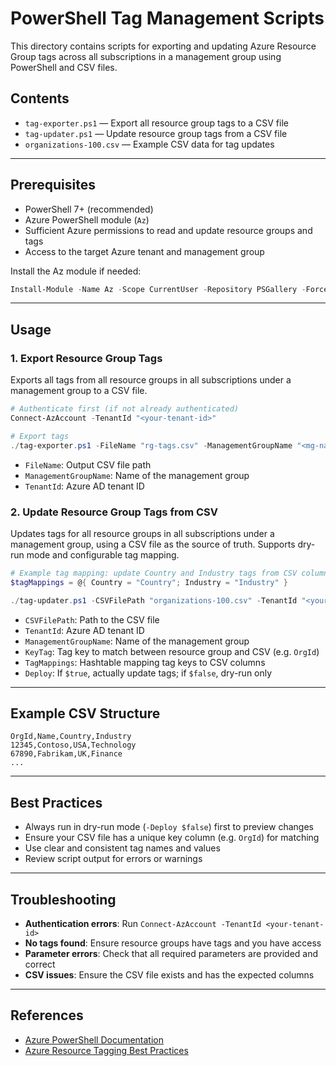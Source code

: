 # PowerShell Tag Management Scripts

This directory contains scripts for exporting and updating Azure Resource Group tags across all subscriptions in a management group using PowerShell and CSV files.

## Contents

- `tag-exporter.ps1` — Export all resource group tags to a CSV file
- `tag-updater.ps1` — Update resource group tags from a CSV file
- `organizations-100.csv` — Example CSV data for tag updates

---

## Prerequisites

- PowerShell 7+ (recommended)
- Azure PowerShell module (`Az`)
- Sufficient Azure permissions to read and update resource groups and tags
- Access to the target Azure tenant and management group

Install the Az module if needed:
```powershell
Install-Module -Name Az -Scope CurrentUser -Repository PSGallery -Force
```

---

## Usage

### 1. Export Resource Group Tags

Exports all tags from all resource groups in all subscriptions under a management group to a CSV file.

```powershell
# Authenticate first (if not already authenticated)
Connect-AzAccount -TenantId "<your-tenant-id>"

# Export tags
./tag-exporter.ps1 -FileName "rg-tags.csv" -ManagementGroupName "<mg-name>" -TenantId "<your-tenant-id>"
```

- `FileName`: Output CSV file path
- `ManagementGroupName`: Name of the management group
- `TenantId`: Azure AD tenant ID

### 2. Update Resource Group Tags from CSV

Updates tags for all resource groups in all subscriptions under a management group, using a CSV file as the source of truth. Supports dry-run mode and configurable tag mapping.

```powershell
# Example tag mapping: update Country and Industry tags from CSV columns
$tagMappings = @{ Country = "Country"; Industry = "Industry" }

./tag-updater.ps1 -CSVFilePath "organizations-100.csv" -TenantId "<your-tenant-id>" -ManagementGroupName "<mg-name>" -KeyTag "OrgId" -TagMappings $tagMappings -Deploy $false
```

- `CSVFilePath`: Path to the CSV file
- `TenantId`: Azure AD tenant ID
- `ManagementGroupName`: Name of the management group
- `KeyTag`: Tag key to match between resource group and CSV (e.g. `OrgId`)
- `TagMappings`: Hashtable mapping tag keys to CSV columns
- `Deploy`: If `$true`, actually update tags; if `$false`, dry-run only

---

## Example CSV Structure

```
OrgId,Name,Country,Industry
12345,Contoso,USA,Technology
67890,Fabrikam,UK,Finance
...
```

---

## Best Practices

- Always run in dry-run mode (`-Deploy $false`) first to preview changes
- Ensure your CSV file has a unique key column (e.g. `OrgId`) for matching
- Use clear and consistent tag names and values
- Review script output for errors or warnings

---

## Troubleshooting

- **Authentication errors**: Run `Connect-AzAccount -TenantId <your-tenant-id>`
- **No tags found**: Ensure resource groups have tags and you have access
- **Parameter errors**: Check that all required parameters are provided and correct
- **CSV issues**: Ensure the CSV file exists and has the expected columns

---

## References

- [Azure PowerShell Documentation](https://docs.microsoft.com/en-us/powershell/azure/)
- [Azure Resource Tagging Best Practices](https://learn.microsoft.com/en-us/azure/azure-resource-manager/management/tag-resources)
